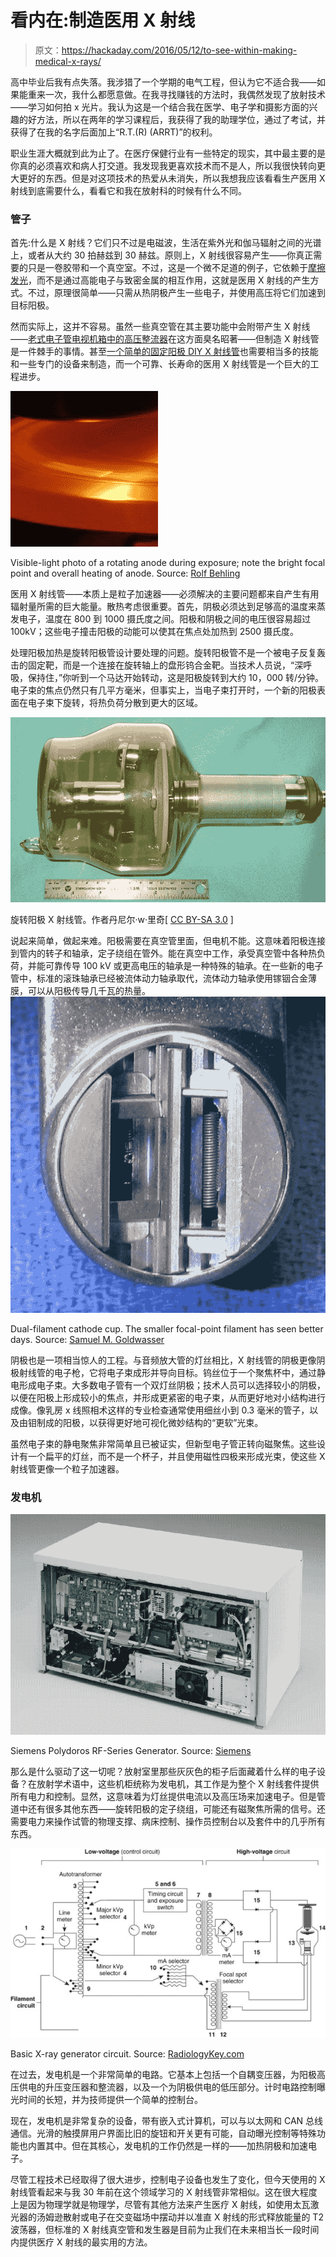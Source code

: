 # 看内在:制造医用 X 射线

> 原文：<https://hackaday.com/2016/05/12/to-see-within-making-medical-x-rays/>

高中毕业后我有点失落。我涉猎了一个学期的电气工程，但认为它不适合我——如果能重来一次，我什么都愿意做。在我寻找赚钱的方法时，我偶然发现了放射技术——学习如何拍 x 光片。我认为这是一个结合我在医学、电子学和摄影方面的兴趣的好方法，所以在两年的学习课程后，我获得了我的助理学位，通过了考试，并获得了在我的名字后面加上“R.T.(R) (ARRT)”的权利。

职业生涯大概就到此为止了。在医疗保健行业有一些特定的现实，其中最主要的是你真的必须喜欢和病人打交道。我发现我更喜欢技术而不是人，所以我很快转向更大更好的东西。但是对这项技术的热爱从未消失，所以我想我应该看看生产医用 X 射线到底需要什么，看看它和我在放射科的时候有什么不同。

### 管子

首先:什么是 X 射线？它们只不过是电磁波，生活在紫外光和伽马辐射之间的光谱上，或者从大约 30 拍赫兹到 30 赫兹。原则上，X 射线很容易产生——你真正需要的只是一卷胶带和一个真空室。不过，这是一个微不足道的例子，它依赖于[摩擦发光](https://en.wikipedia.org/wiki/Triboluminescence)，而不是通过高能电子与致密金属的相互作用，这就是医用 X 射线的产生方式。不过，原理很简单——只需从热阴极产生一些电子，并使用高压将它们加速到目标阳极。

然而实际上，这并不容易。虽然一些真空管在其主要功能中会附带产生 X 射线——[老式电子管电视机箱中的高压整流器](https://en.wikipedia.org/wiki/X-ray_tube#Hazards_of_X-ray_production_from_vacuum_tubes)在这方面臭名昭著——但制造 X 射线管是一件棘手的事情。甚至[一个简单的固定阳极 DIY X 射线管](http://hackaday.com/2013/06/02/building-a-miniature-x-ray-tube/)也需要相当多的技能和一些专门的设备来制造，而一个可靠、长寿命的医用 X 射线管是一个巨大的工程进步。

![Visible-light photo of a rotating anode during exposure; note the bright focal point and overall heating of anode. Source: Rolf Behling](img/64e690d01d81aa21e3f5d07b8188d67f.png)

Visible-light photo of a rotating anode during exposure; note the bright focal point and overall heating of anode. Source: [Rolf Behling](http://amos3.aapm.org/abstracts/pdf/77-22639-312436-101838.pdf)

医用 X 射线管——本质上是粒子加速器——必须解决的主要问题都来自产生有用辐射量所需的巨大能量。散热考虑很重要。首先，阴极必须达到足够高的温度来蒸发电子，温度在 800 到 1000 摄氏度之间。阳极和阴极之间的电压很容易超过 100kV；这些电子撞击阳极的动能可以使其在焦点处加热到 2500 摄氏度。

处理阳极加热是旋转阳极管设计要处理的问题。旋转阳极管不是一个被电子反复轰击的固定靶，而是一个连接在旋转轴上的盘形钨合金靶。当技术人员说，“深呼吸，保持住，”你听到一个马达开始转动，这是阳极旋转到大约 10，000 转/分钟。电子束的焦点仍然只有几平方毫米，但事实上，当电子束打开时，一个新的阳极表面在电子束下旋转，将热负荷分散到更大的区域。

![Rotating anode X-ray tube. By Daniel W. Rickey [CC BY-SA 3.0], via Wikimedia Commons](img/c5aef674509d7433dcc0d9a075a32c16.png)

旋转阳极 X 射线管。作者丹尼尔·w·里奇[ [CC BY-SA 3.0](http://creativecommons.org/licenses/by-sa/3.0) ]

说起来简单，做起来难。阳极需要在真空管里面，但电机不能。这意味着阳极连接到管内的转子和轴承，定子绕组在管外。能在真空中工作，承受真空管中各种热负荷，并能可靠传导 100 kV 或更高电压的轴承是一种特殊的轴承。在一些新的电子管中，标准的滚珠轴承已经被流体动力轴承取代，流体动力轴承使用镓铟合金薄膜，可以从阳极传导几千瓦的热量。![Dual-filament cathode cup. The smaller focal-point filament has seen better days. Source: Samuel M. Goldwasser](img/1423c2bd7d1fe6fae20518ee98145b0f.png)

Dual-filament cathode cup. The smaller focal-point filament has seen better days. Source: [Samuel M. Goldwasser](http://www.repairfaq.org/sam/xraysys.htm)

阴极也是一项相当惊人的工程。与音频放大管的灯丝相比，X 射线管的阴极更像阴极射线管的电子枪，它将电子束成形并导向目标。钨丝位于一个聚焦杯中，通过静电形成电子束。大多数电子管有一个双灯丝阴极；技术人员可以选择较小的阴极，以便在阳极上形成较小的焦点，并形成更紧密的电子束，从而更好地对小结构进行成像。像乳房 x 线照相术这样的专业检查通常使用细丝小到 0.3 毫米的管子，以及由钼制成的阳极，以获得更好地可视化微妙结构的“更软”光束。

虽然电子束的静电聚焦非常简单且已被证实，但新型电子管正转向磁聚焦。这些设计有一个扁平的灯丝，而不是一个杯子，并且使用磁性四极来形成光束，使这些 X 射线管更像一个粒子加速器。

### 发电机

![Siemens Polydoros RF-Series Generator. Source: Siemens](img/c4db8a2d7b52acdc65712e0865f5c3f8.png)

Siemens Polydoros RF-Series Generator. Source: [Siemens](http://www.oem-products.siemens.com/x-ray-generator)

那么是什么驱动了这一切呢？放射室里那些灰灰色的柜子后面藏着什么样的电子设备？在放射学术语中，这些机柜统称为发电机，其工作是为整个 X 射线套件提供所有电力和控制。显然，这意味着为灯丝提供电流以及高压场来加速电子。但是管道中还有很多其他东西——旋转阳极的定子绕组，可能还有磁聚焦所需的信号。还需要电力来操作试管的物理支撑、病床控制、操作员控制台以及套件中的几乎所有东西。

![Basic X-ray generator circuit. Source: RadiologyKey.com](img/328adbbf51c3b39f35a39207e7891e61.png)

Basic X-ray generator circuit. Source: [RadiologyKey.com](http://radiologykey.com/x-ray-circuit-and-tube-heat-management/)

在过去，发电机是一个非常简单的电路。它基本上包括一个自耦变压器，为阳极高压供电的升压变压器和整流器，以及一个为阴极供电的低压部分。计时电路控制曝光时间的长短，并为技师提供一个简单的控制台。

现在，发电机是非常复杂的设备，带有嵌入式计算机，可以与以太网和 CAN 总线通信。光滑的触摸屏用户界面比旧的旋钮和开关更有可能，自动曝光控制等特殊功能也内置其中。但在其核心，发电机的工作仍然是一样的——加热阴极和加速电子。

尽管工程技术已经取得了很大进步，控制电子设备也发生了变化，但今天使用的 X 射线管看起来与我 30 年前在这个领域学习的 X 射线管非常相似。这在很大程度上是因为物理学就是物理学，尽管有其他方法来产生医疗 X 射线，如使用太瓦激光器的汤姆逊散射或电子在交变磁场中摆动并以准直 X 射线的形式释放能量的 T2 波荡器，但标准的 X 射线真空管和发生器是目前为止我们在未来相当长一段时间内提供医疗 X 射线的最实用的方法。
